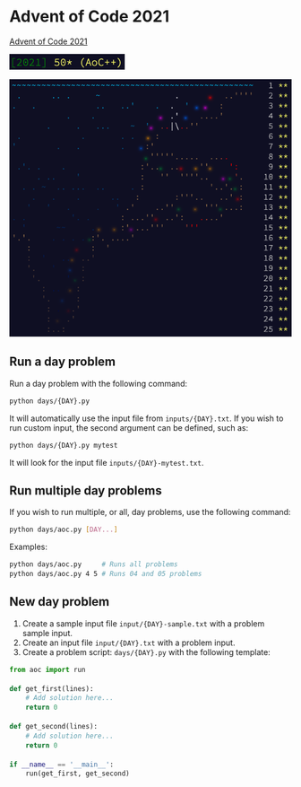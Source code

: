 Advent of Code 2021 
===

[Advent of Code 2021](https://adventofcode.com/2021)

![](assets/aoc-stars.png)

![](assets/aoc-map.png)

## Run a day problem

Run a day problem with the following command:

```bash
python days/{DAY}.py
```

It will automatically use the input file from `inputs/{DAY}.txt`.
If you wish to run custom input, the second argument can be defined,
such as:

```bash
python days/{DAY}.py mytest
```

It will look for the input file `inputs/{DAY}-mytest.txt`.

## Run multiple day problems

If you wish to run multiple, or all, day problems, use the
following command:

```bash
python days/aoc.py [DAY...]
```

Examples:

```bash
python days/aoc.py     # Runs all problems
python days/aoc.py 4 5 # Runs 04 and 05 problems
```

## New day problem

1. Create a sample input file `input/{DAY}-sample.txt` with a problem
   sample input.
3. Create an input file `input/{DAY}.txt` with a problem input.
4. Create a problem script: `days/{DAY}.py` with the following template:

```python
from aoc import run

def get_first(lines):
    # Add solution here...
    return 0

def get_second(lines):
    # Add solution here...
    return 0

if __name__ == '__main__':
    run(get_first, get_second)
```
